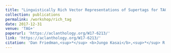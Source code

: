 ```yaml
---
title: "Linguistically Rich Vector Representations of Supertags for TAG Parsing"
collection: publications
permalink: /workshop/rich_tag
date: 2017-12-31
venue: 'TAG+'
paperurl: 'https://aclanthology.org/W17-6213/'
link: 'https://aclanthology.org/W17-6213/'
citation: 'Dan Friedman,<sup>*</sup> <b>Jungo Kasai</b>,<sup>*</sup> R. Thomas McCoy,<sup>*</sup> Robert Frank, Owen Rambow, and Forrest Davis. 2017. &quot;Linguistically Rich Vector Representations of Supertags for TAG Parsing.&quot; In <i>Proceedings of the Workshop on Tree Adjoining Grammars and Related Formalisms (TAG+)</i>.'
---
```


